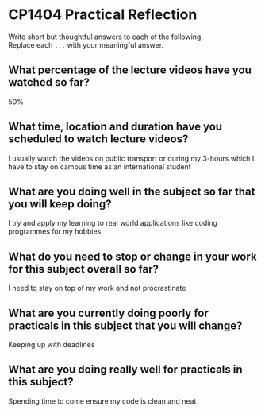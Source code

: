 # CP1404 Practical Reflection

Write short but thoughtful answers to each of the following.  
Replace each `...` with your meaningful answer.

## What percentage of the lecture videos have you watched so far?

50%

## What time, location and duration have you scheduled to watch lecture videos?

I usually watch the videos on public transport or during my 3-hours which I have to stay on campus time as an international student

## What are you doing well in the subject so far that you will keep doing?

I try and apply my learning to real world applications like coding programmes for my hobbies

## What do you need to stop or change in your work for this subject overall so far?

I need to stay on top of my work and not procrastinate

## What are you currently doing poorly for practicals in this subject that you will change?

Keeping up with deadlines

## What are you doing really well for practicals in this subject?

Spending time to come ensure my code is clean and neat
